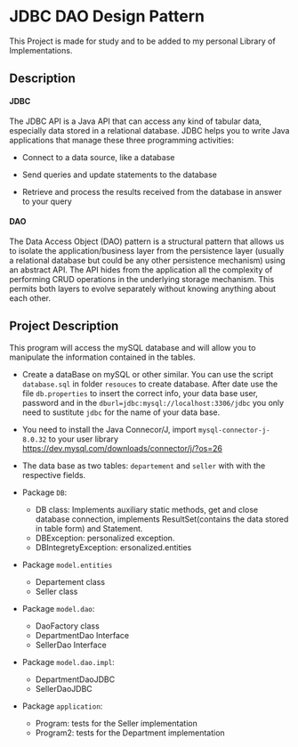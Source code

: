 # JDBC DAO Design Pattern 
This Project is made for study and to be added to my personal Library of Implementations.

##  Description  

#### JDBC
The JDBC API is a Java API that can access any kind of tabular data, especially data stored in a relational database.
JDBC helps you to write Java applications that manage these three programming activities:

  - Connect to a data source, like a database

  - Send queries and update statements to the database
  
  - Retrieve and process the results received from the database in answer to your query

#### DAO
The Data Access Object (DAO) pattern is a structural pattern that allows us to isolate the application/business 
layer from the persistence layer (usually a relational database but could be any other persistence mechanism) 
using an abstract API.
The API hides from the application all the complexity of performing CRUD operations in the underlying storage mechanism. 
This permits both layers to evolve separately without knowing anything about each other.

## Project Description
This program will access the mySQL database and will allow you to manipulate the information contained in the tables.

 - Create a dataBase on mySQL or other similar. You can use the script `database.sql` in folder `resouces` to create database.
After date use the file `db.properties` to insert the correct info, your data base user, password and in the `dburl=jdbc:mysql://localhost:3306/jdbc` 
you only need to sustitute `jdbc` for the name of your data base.

 - You need to install the Java Connecor/J, import `mysql-connector-j-8.0.32` to your user library
https://dev.mysql.com/downloads/connector/j/?os=26

 - The data base as two tables: `departement` and `seller` with with the respective fields.
 
 - Package `DB`:
      - DB class: Implements auxiliary static methods, get and close database connection, implements ResultSet(contains the data stored in table form) and Statement.
      - DBException: personalized exception.
      - DBIntegretyException: ersonalized.entities

 - Package `model.entities`
      - Departement class
      - Seller class
 
 - Package `model.dao`:
      - DaoFactory class
      - DepartmentDao Interface
      - SellerDao Interface

 - Package `model.dao.impl`:
      - DepartmentDaoJDBC    
      - SellerDaoJDBC

 - Package `application`:
      - Program: tests for the Seller implementation
      - Program2: tests for the Department implementation
      

